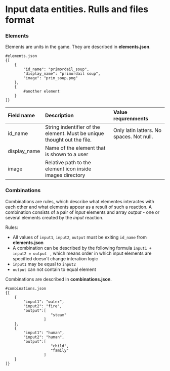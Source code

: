 # Input data entities. Rulls and files format #

### Elements ###

Elements are units in the game. They are described in __elements.json__.
```
#elements.json
{[
	{
		"id_name": "primordail_soup",
		"display_name": "primordail soup",
		"image": "prim_soup.png"
	},
	{
		#another element
	}
]}
```

|Field name|Description|Value requrenments|
|:-|:-|:-|
|id_name| String indentifier of the element. Must be unique thought out the file. | Only latin latters. No spaces. Not null.|
|display_name| Name of the element that is shown to a user||
|image| Relative path to the element icon inside images directory|| 

### Combinations ###

Combinations are rules, which describe what elementes interactes with each other and what elements appear as a result of such a reaction.
A combination consists of a pair of *input* elements and array *output* - one or several elements created by the *input* reaction.

Rules:
* All values of ```input1```, ```input2```, ```output``` must be exiting ```id_name``` from __elements.json__
* A combination can be described by the following formula ```input1 + input2 = output ``` , which means order in which input elements are specified doesn't change interation logic 
* ```input1``` may be equal to ```input2```
* ```output``` can not contain to equal element

Combinations are described in __combinations.json__.

```
#combinations.json
{[
	{
		"input1": "water",
		"input2": "fire",
		"output":[
					"steam"
				 ]
	},
	{
		"input1": "human",
		"input2": "human",
		"output":[
					"child",
					"family"
				 ]
	}
]}
```